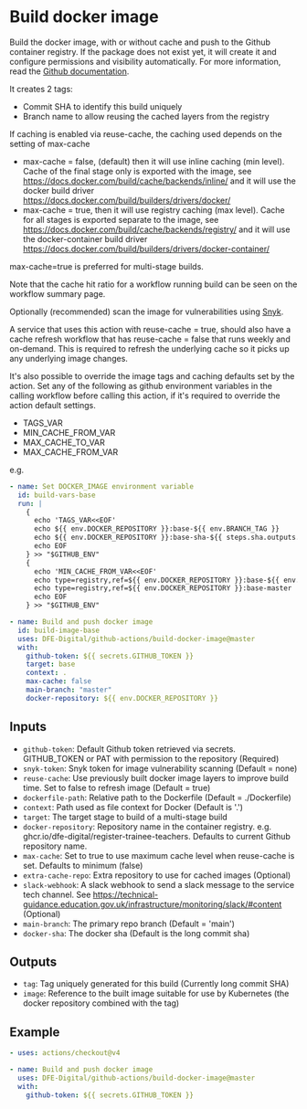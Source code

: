 # Build docker image

Build the docker image, with or without cache and push to the Github container registry. If the package does not exist yet, it will create it and
configure permissions and visibility automatically. For more information, read the [Github documentation](https://docs.github.com/en/packages/managing-github-packages-using-github-actions-workflows/publishing-and-installing-a-package-with-github-actions).

It creates 2 tags:
- Commit SHA to identify this build uniquely
- Branch name to allow reusing the cached layers from the registry

If caching is enabled via reuse-cache, the caching used depends on the setting of max-cache
- max-cache = false, (default) then it will use inline caching (min level). Cache of the final stage only is exported with the image,
  see https://docs.docker.com/build/cache/backends/inline/ and it will use the docker build driver https://docs.docker.com/build/builders/drivers/docker/
- max-cache = true, then it will use registry caching (max level). Cache for all stages is exported separate to the image,
  see https://docs.docker.com/build/cache/backends/registry/ and it will use the docker-container build driver https://docs.docker.com/build/builders/drivers/docker-container/

max-cache=true is preferred for multi-stage builds.

Note that the cache hit ratio for a workflow running build can be seen on the workflow summary page.

Optionally (recommended) scan the image for vulnerabilities using [Snyk](https://snyk.io/).

A service that uses this action with reuse-cache = true, should also have a cache refresh workflow that has reuse-cache = false that runs weekly and on-demand. This is required to refresh the underlying cache so it picks up any underlying image changes.

It's also possible to override the image tags and caching defaults set by the action.
Set any of the following as github environment variables in the calling workflow before calling this action, if it's required to override the action default settings.
- TAGS_VAR
- MIN_CACHE_FROM_VAR
- MAX_CACHE_TO_VAR
- MAX_CACHE_FROM_VAR

e.g.

```yaml
- name: Set DOCKER_IMAGE environment variable
  id: build-vars-base
  run: |
    {
      echo 'TAGS_VAR<<EOF'
      echo ${{ env.DOCKER_REPOSITORY }}:base-${{ env.BRANCH_TAG }}
      echo ${{ env.DOCKER_REPOSITORY }}:base-sha-${{ steps.sha.outputs.short }}
      echo EOF
    } >> "$GITHUB_ENV"
    {
      echo 'MIN_CACHE_FROM_VAR<<EOF'
      echo type=registry,ref=${{ env.DOCKER_REPOSITORY }}:base-${{ env.BRANCH_TAG }}
      echo type=registry,ref=${{ env.DOCKER_REPOSITORY }}:base-master
      echo EOF
    } >> "$GITHUB_ENV"

- name: Build and push docker image
  id: build-image-base
  uses: DFE-Digital/github-actions/build-docker-image@master
  with:
    github-token: ${{ secrets.GITHUB_TOKEN }}
    target: base
    context: .
    max-cache: false
    main-branch: "master"
    docker-repository: ${{ env.DOCKER_REPOSITORY }}
```

## Inputs
- `github-token`: Default Github token retrieved via secrets. GITHUB_TOKEN or PAT with permission to the repository (Required)
- `snyk-token`: Snyk token for image vulnerability scanning (Default = none)
- `reuse-cache`: Use previously built docker image layers to improve build time. Set to false to refresh image (Default = true)
- `dockerfile-path`: Relative path to the Dockerfile (Default = ./Dockerfile)
- `context`: Path used as file context for Docker (Default is '.')
- `target`: The target stage to build of a multi-stage build
- `docker-repository`: Repository name in the container registry. e.g. ghcr.io/dfe-digital/register-trainee-teachers. Defaults to current Github repository name.
- `max-cache`: Set to true to use maximum cache level when reuse-cache is set. Defaults to minimum (false)
- `extra-cache-repo`: Extra repository to use for cached images (Optional)
- `slack-webhook`:  A slack webhook to send a slack message to the service tech channel. See https://technical-guidance.education.gov.uk/infrastructure/monitoring/slack/#content (Optional)
- `main-branch`: The primary repo branch (Default = 'main')
- `docker-sha`:  The docker sha (Default is the long commit sha)

## Outputs
- `tag`: Tag uniquely generated for this build (Currently long commit SHA)
- `image`: Reference to the built image suitable for use by Kubernetes (the docker repository combined with the tag)

## Example

```yaml
- uses: actions/checkout@v4

- name: Build and push docker image
  uses: DFE-Digital/github-actions/build-docker-image@master
  with:
    github-token: ${{ secrets.GITHUB_TOKEN }}
```
